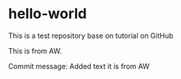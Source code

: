 # hello-world
This is a test repository base on tutorial on GitHub

This is from AW. 

Commit message: Added text it is from AW
